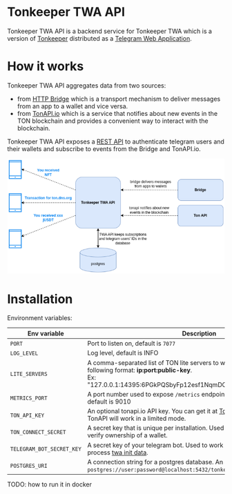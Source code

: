 

# Tonkeeper TWA API

Tonkeeper TWA API is a backend service for Tonkeeper TWA 
which is a version of [Tonkeeper](https://github.com/tonkeeper/tonkeeper-web) 
distributed as a [Telegram Web Application](https://docs.twa.dev/docs/introduction/about-platform).

# How it works

Tonkeeper TWA API aggregates data from two sources:
* from [HTTP Bridge](https://github.com/ton-blockchain/ton-connect/blob/main/bridge.md) which is a transport mechanism to deliver messages from an app to a wallet and vice versa.
* from [TonAPI.io](https://tonapi.io/) which is a service that notifies about new events in the TON blockchain and provides a convenient way to interact with the blockchain.

Tonkeeper TWA API exposes a [REST API](api/tonkeeper-twa-api.yml) 
to authenticate telegram users and their wallets and subscribe to events from the Bridge and TonAPI.io.

![How it works](docs/twa-api.png)

# Installation

Environment variables:

| Env variable               | Description                                                                                                                                                                                    |
|----------------------------|------------------------------------------------------------------------------------------------------------------------------------------------------------------------------------------------|
| `PORT`                     | Port to listen on, default is `7077`                                                                                                                                                           |
| `LOG_LEVEL`                | Log level, default is INFO                                                                                                                                                                     | 
| `LITE_SERVERS`             | A comma-separated list of TON lite servers to work with. Each server has the following format: **ip:port:public-key**. <br/>Ex: "127.0.0.1:14395:6PGkPQSbyFp12esf1NqmDOaLoFA8i9+Mp5+cAx5wtTU=" | 
| `METRICS_PORT`             | A port number used to expose `/metrics` endpoint with prometheus metrics, default is 9010                                                                                                      | 
| `TON_API_KEY`              | An optional tonapi.io API key. You can get it at [TonConsole](https://tonconsole.com/). Without a key, the TonAPI will work in a limited mode.                                                 |
| `TON_CONNECT_SECRET`       | A secret key that is unique per installation. Used in authentication process to verify ownership of a wallet.                                                                                  |
| `TELEGRAM_BOT_SECRET_KEY`  | A secret key of your telegram bot. Used to work with telegram API and process [twa init data](https://docs.twa.dev/docs/launch-params/init-data#authorization-and-authentication).             |
| `POSTGRES_URI`             | A connection string for a postgres database. An example: `postgres://user:password@localhost:5432/tonkeeper_twa_api`                                                                           |


TODO: how to run it in docker